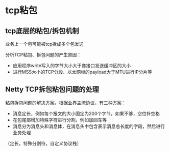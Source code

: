 # tcp粘包

## tcp底层的粘包/拆包机制

业务上一个包可能被tcp拆成多个包发送

分析TCP粘包、拆包问题的产生原因：
- 应用程序write写入的字节大小大于套接口发送缓冲区的大小
- 进行MSS大小的TCP分段、以太网帧的payload大于MTU进行IP分片等

## Netty TCP拆包粘包问题的处理

粘包拆包问题的解决方案，根据业界主流协议，有三种方案：
- 消息定长，例如每个报文的大小固定为200个字节，如果不够，空位补空格
- 在包尾部增加特殊字符进行分割，例如加回车等
- 消息分为消息头和消息体，在消息头中包含表示消息总长度的字段，然后进行业务处理

（定长，特殊分割符，自定义协议栈）


